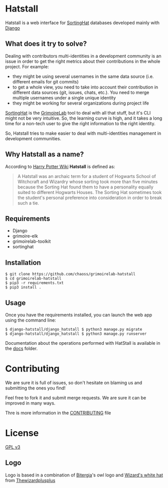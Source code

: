 # Hatstall

Hatstall is a web interface for [SortingHat](http://github.com/grimoirelab/sortinghat) databases developed mainly with [Django](https://www.djangoproject.com/)

## What does it try to solve?

Dealing with contributors multi-identities in a development community is an issue in order to get the right metrics about their contributions in the whole project. For example:
* they might be using several usernames in the same data source (i.e. different emails for git commits)
* to get a whole view, you need to take into account their contribution in different data sources (git, issues, chats, etc.). You need to merge multiple usernames under a single unique identity
* they might be working for several organizations during project life

[SortingHat](http://github.com/grimoirelab/sortinghat) is the [GrimoireLab](https://grimoirelab.github.io) tool to deal with all that stuff, but it's CLI might not be very intuitive. So, the learning curve is high, and it takes a long time for a non-tech user to give the right  information to the right identity.

So, Hatstall tries to make easier to deal with multi-identities management in development communities.

## Why Hatstall as a name?

According to [Harry Potter Wiki](http://harrypotter.wikia.com/wiki/Hatstall) **Hatstall** is defined as:

> A Hatstall was an archaic term for a student of Hogwarts School of Witchcraft and Wizardry whose sorting took more than five minutes because the Sorting Hat found them to have a personality equally suited to different Hogwarts Houses. The Sorting Hat sometimes took the student's personal preference into consideration in order to break such a tie.

## Requirements

* Django
* grimoire-elk
* grimoirelab-toolkit
* sortinghat

## Installation

```buildoutcfg
$ git clone https://github.com/chaoss/grimoirelab-hatstall
$ cd grimoirelab-hatstall
$ pip3 -r requirements.txt
$ pip3 install .
```

## Usage

Once you have the requirements installed, you can launch the web app using the command line:

```
$ django-hatstall/django_hatstall $ python3 manage.py migrate
$ django-hatstall/django_hatstall $ python3 manage.py runserver
```

Documentation about the operations performed with HatStall is available in the [docs](docs/README.md) folder.

# Contributing

We are sure it is full of issues, so don't hesitate on blaming us and submitting the ones you find!

Feel free to fork it and submit merge requests. We are sure it can be improved in many ways.

Thre is more information in the [CONTRIBUTING](CONTRIBUTING.md) file

# License

[GPL v3](LICENSE)

## Logo

Logo is based in a combination of [Bitergia](http://bitergia.com)'s owl logo and [Wizard's white hat](https://openclipart.org/detail/245968/wizards-white-hat) from [Thewizardplusplus](https://openclipart.org/user-detail/thewizardplusplus)
